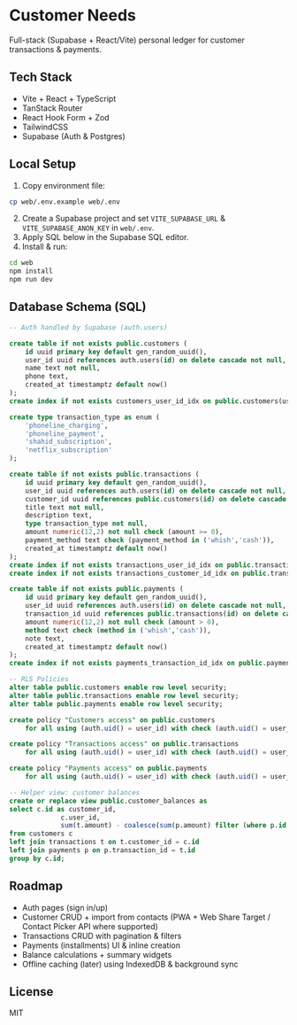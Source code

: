 # Customer Needs

Full-stack (Supabase + React/Vite) personal ledger for customer transactions & payments.

## Tech Stack

- Vite + React + TypeScript
- TanStack Router
- React Hook Form + Zod
- TailwindCSS
- Supabase (Auth & Postgres)

## Local Setup

1. Copy environment file:

```bash
cp web/.env.example web/.env
```

2. Create a Supabase project and set `VITE_SUPABASE_URL` & `VITE_SUPABASE_ANON_KEY` in `web/.env`.
3. Apply SQL below in the Supabase SQL editor.
4. Install & run:

```bash
cd web
npm install
npm run dev
```

## Database Schema (SQL)

```sql
-- Auth handled by Supabase (auth.users)

create table if not exists public.customers (
	id uuid primary key default gen_random_uuid(),
	user_id uuid references auth.users(id) on delete cascade not null,
	name text not null,
	phone text,
	created_at timestamptz default now()
);
create index if not exists customers_user_id_idx on public.customers(user_id);

create type transaction_type as enum (
	'phoneline_charging',
	'phoneline_payment',
	'shahid_subscription',
	'netflix_subscription'
);

create table if not exists public.transactions (
	id uuid primary key default gen_random_uuid(),
	user_id uuid references auth.users(id) on delete cascade not null,
	customer_id uuid references public.customers(id) on delete cascade not null,
	title text not null,
	description text,
	type transaction_type not null,
	amount numeric(12,2) not null check (amount >= 0),
	payment_method text check (payment_method in ('whish','cash')),
	created_at timestamptz default now()
);
create index if not exists transactions_user_id_idx on public.transactions(user_id);
create index if not exists transactions_customer_id_idx on public.transactions(customer_id);

create table if not exists public.payments (
	id uuid primary key default gen_random_uuid(),
	user_id uuid references auth.users(id) on delete cascade not null,
	transaction_id uuid references public.transactions(id) on delete cascade not null,
	amount numeric(12,2) not null check (amount > 0),
	method text check (method in ('whish','cash')),
	note text,
	created_at timestamptz default now()
);
create index if not exists payments_transaction_id_idx on public.payments(transaction_id);

-- RLS Policies
alter table public.customers enable row level security;
alter table public.transactions enable row level security;
alter table public.payments enable row level security;

create policy "Customers access" on public.customers
	for all using (auth.uid() = user_id) with check (auth.uid() = user_id);

create policy "Transactions access" on public.transactions
	for all using (auth.uid() = user_id) with check (auth.uid() = user_id);

create policy "Payments access" on public.payments
	for all using (auth.uid() = user_id) with check (auth.uid() = user_id);

-- Helper view: customer balances
create or replace view public.customer_balances as
select c.id as customer_id,
			 c.user_id,
			 sum(t.amount) - coalesce(sum(p.amount) filter (where p.id is not null),0) as outstanding
from customers c
left join transactions t on t.customer_id = c.id
left join payments p on p.transaction_id = t.id
group by c.id;
```

## Roadmap

- Auth pages (sign in/up)
- Customer CRUD + import from contacts (PWA + Web Share Target / Contact Picker API where supported)
- Transactions CRUD with pagination & filters
- Payments (installments) UI & inline creation
- Balance calculations + summary widgets
- Offline caching (later) using IndexedDB & background sync

## License

MIT
